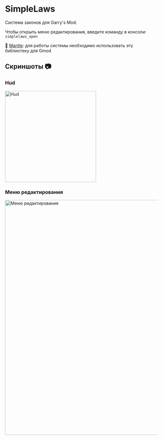 # SimpleLaws
Система законов для Garry's Mod.

Чтобы открыть меню редактирования, введите команду в консоли: `simplelaws_open`

🔧 [Mantle](https://github.com/darkfated/mantle): для работы системы необходимо использовать эту библиотеку для Gmod

## Скриншоты 📷
### Hud
<img src="https://github.com/darkfated/simplelaws/assets/49955245/dda4fe18-6c38-4175-9761-c40e7c922720" width="300" alt="Hud">

### Меню редактирования
<img width="911" height="773" alt="Меню редактирования" src="https://github.com/user-attachments/assets/1a87872d-444c-452a-ac65-f886b2535064" />
